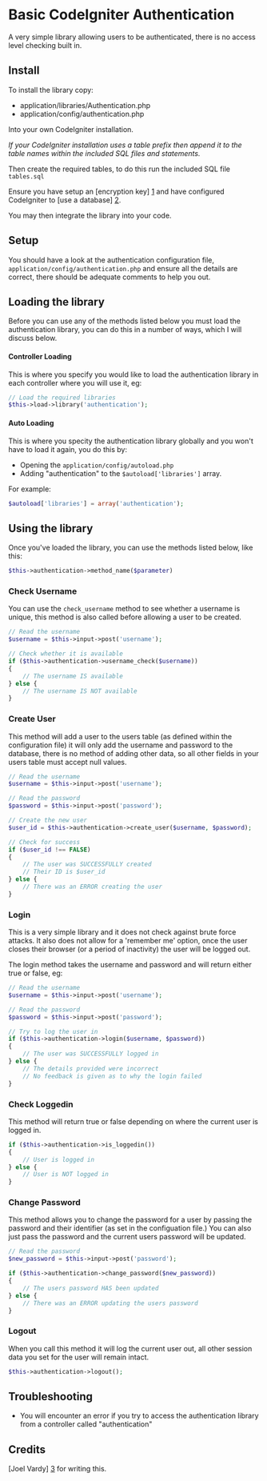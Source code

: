 Basic CodeIgniter Authentication
================================

A very simple library allowing users to be authenticated, there is no access level checking built in.

## Install

To install the library copy:

 * application/libraries/Authentication.php
 * application/config/authentication.php

Into your own CodeIgniter installation.

*If your CodeIgniter installation uses a table prefix then append it to the table names within the included SQL files and statements.*

Then create the required tables, to do this run the included SQL file `tables.sql`

Ensure you have setup an [encryption key] [1] and have configured CodeIgniter to [use a database] [2].

You may then integrate the library into your code.

## Setup

You should have a look at the authentication configuration file, `application/config/authentication.php` and ensure all the details are correct, there should be adequate comments to help you out.

## Loading the library

Before you can use any of the methods listed below you must load the authentication library, you can do this in a number of ways, which I will discuss below.

#### Controller Loading

This is where you specify you would like to load the authentication library in each controller where you will use it, eg:

```php
// Load the required libraries
$this->load->library('authentication');
``` 

#### Auto Loading

This is where you specity the authentication library globally and you won't have to load it again, you do this by:

 * Opening the `application/config/autoload.php`
 * Adding "authentication" to the `$autoload['libraries']` array.

For example:

```php
$autoload['libraries'] = array('authentication');
```

## Using the library

Once you've loaded the library, you can use the methods listed below, like this:

```php
$this->authentication->method_name($parameter)
```

### Check Username

You can use the `check_username` method to see whether a username is unique, this method is also called before allowing a user to be created.

```php
// Read the username
$username = $this->input->post('username');

// Check whether it is available
if ($this->authentication->username_check($username))
{
	// The username IS available
} else {
	// The username IS NOT available
}
```

### Create User

This method will add a user to the users table (as defined within the configuration file) it will only add the username and password to the database, there is no method of adding other data, so all other fields in your users table must accept null values.

```php
// Read the username
$username = $this->input->post('username');

// Read the password
$password = $this->input->post('password');

// Create the new user
$user_id = $this->authentication->create_user($username, $password);

// Check for success
if ($user_id !== FALSE)
{
	// The user was SUCCESSFULLY created
	// Their ID is $user_id
} else {
	// There was an ERROR creating the user
}
```

### Login

This is a very simple library and it does not check against brute force attacks. It also does not allow for a 'remember me' option, once the user closes their browser (or a period of inactivity) the user will be logged out.

The login method takes the username and password and will return either true or false, eg:

```php
// Read the username
$username = $this->input->post('username');

// Read the password
$password = $this->input->post('password');

// Try to log the user in
if ($this->authentication->login($username, $password))
{
	// The user was SUCCESSFULLY logged in
} else {
	// The details provided were incorrect
	// No feedback is given as to why the login failed
}
```

### Check Loggedin

This method will return true or false depending on where the current user is logged in.

```php
if ($this->authentication->is_loggedin())
{
	// User is logged in
} else {
	// User is NOT logged in
}
```

### Change Password

This method allows you to change the password for a user by passing the password and their identifier (as set in the configuation file.) You can also just pass the password and the current users password will be updated.

```php
// Read the password
$new_password = $this->input->post('password');

if ($this->authentication->change_password($new_password))
{
	// The users password HAS been updated
} else {
	// There was an ERROR updating the users password
}
```

### Logout

When you call this method it will log the current user out, all other session data you set for the user will remain intact.

```php
$this->authentication->logout();
```

## Troubleshooting

* You will encounter an error if you try to access the authentication library from a controller called "authentication"

## Credits

[Joel Vardy] [3] for writing this.

  [1]: http://codeigniter.com/user_guide/libraries/encryption.html
  [2]: http://codeigniter.com/user_guide/database/configuration.html
  [3]: http://joelvardy.com